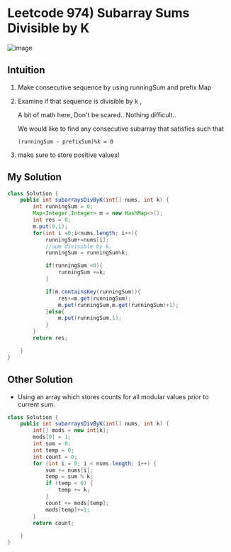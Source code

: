 # Leetcode 974) Subarray Sums Divisible by K

![image](https://user-images.githubusercontent.com/37058233/142053713-21ae1fe7-cb92-45ed-af89-25ae205417ea.png)

## Intuition

1. Make consecutive sequence by using runningSum and prefix Map

2. Examine if that sequence is divisible by k , 

   A bit of math here, Don't be scared.. Nothing difficult..

   We would like to find any consecutive subarray that satisfies such that

   ```
   (runningSum - prefixSum)%k = 0 
   ```

3. make sure to store positive values! 

## My Solution

```java
class Solution {
    public int subarraysDivByK(int[] nums, int k) {
        int runningSum = 0;
        Map<Integer,Integer> m = new HashMap<>();
        int res = 0;
        m.put(0,1);
        for(int i =0;i<nums.length; i++){
            runningSum+=nums[i];
            //sum divisible by k. 
            runningSum = runningSum%k;

            if(runningSum <0){
                runningSum +=k;
            }

            if(m.containsKey(runningSum)){
                res+=m.get(runningSum);
                m.put(runningSum,m.get(runningSum)+1);
            }else{
                m.put(runningSum,1);
            }
        }
        return res;

    }
}
```

## Other Solution

- Using an array which stores counts for all modular values prior to current sum.

```java
class Solution {
    public int subarraysDivByK(int[] nums, int k) {
        int[] mods = new int[k];
        mods[0] = 1;
        int sum = 0;
        int temp = 0;
        int count = 0;
        for (int i = 0; i < nums.length; i++) {
            sum += nums[i];
            temp = sum % k;
            if (temp < 0) {
                temp += k;
            }
            count += mods[temp];
            mods[temp]+=1;
        }
        return count;

    }
}
```

